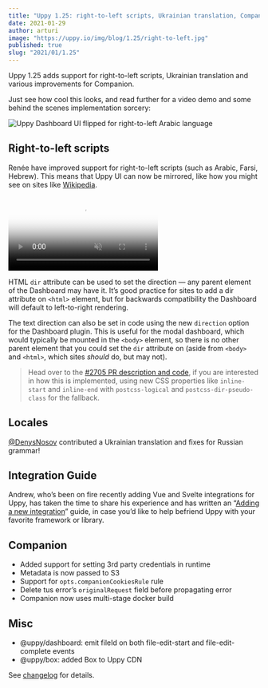 ```yaml
---
title: "Uppy 1.25: right-to-left scripts, Ukrainian translation, Companion improvements"
date: 2021-01-29
author: arturi
image: "https://uppy.io/img/blog/1.25/right-to-left.jpg"
published: true
slug: "2021/01/1.25"
---
```


Uppy 1.25 adds support for right-to-left scripts, Ukrainian translation and various improvements for Companion.

Just see how cool this looks, and read further for a video demo and some behind the scenes implementation sorcery:

![Uppy Dashboard UI flipped for right-to-left Arabic language](/img/blog/1.25/right-to-left.jpg)

<!--truncate-->

## Right-to-left scripts

Renée have improved support for right-to-left scripts (such as Arabic, Farsi, Hebrew). This means that Uppy UI can now be mirrored, like how you might see on sites like [Wikipedia](https://ar.wikipedia.org/wiki/%D8%A7%D9%84%D8%B5%D9%81%D8%AD%D8%A9_%D8%A7%D9%84%D8%B1%D8%A6%D9%8A%D8%B3%D9%8A%D8%A9).

<video alt="Demo video showing Uppy with right-to-left mirrored UI" poster="/img/blog/1.25/right-to-left.jpg" muted autoplay loop>
  <source src="/img/blog/1.25/right-to-left.mp4" type="video/mp4" />
  Your browser does not support the video tag: https://uppy.io/img/blog/img/blog/1.25/right-to-left.mp4
</video>

HTML `dir` attribute can be used to set the direction — any parent element of the Dashboard may have it. It’s good practice for sites to add a dir attribute on `<html>` element, but for backwards compatibility the Dashboard will default to left-to-right rendering.

The text direction can also be set in code using the new `direction` option for the Dashboard plugin. This is useful for the modal dashboard, which would typically be mounted in the `<body>` element, so there is no other parent element that you could set the `dir` attribute on (aside from `<body>` and `<html>`, which sites _should_ do, but may not).

> Head over to the [#2705 PR description and code](https://github.com/transloadit/uppy/pull/2705), if you are interested in how this is implemented, using new CSS properties like `inline-start` and `inline-end` with `postcss-logical` and `postcss-dir-pseudo-class` for the fallback.

## Locales

[@DenysNosov](https://github.com/elkebab) contributed a Ukrainian translation and fixes for Russian grammar!

## Integration Guide

Andrew, who’s been on fire recently adding Vue and Svelte integrations for Uppy, has taken the time to share his experience and has written an “[Adding a new integration](/docs/contributing.html#Adding-a-new-integration)” guide, in case you’d like to help befriend Uppy with your favorite framework or library.

## Companion

- Added support for setting 3rd party credentials in runtime
- Metadata is now passed to S3
- Support for `opts.companionCookiesRule` rule
- Delete tus error’s `originalRequest` field before propagating error
- Companion now uses multi-stage docker build

## Misc

- @uppy/dashboard: emit fileId on both file-edit-start and file-edit-complete events
- @uppy/box: added Box to Uppy CDN

See [changelog](https://github.com/transloadit/uppy/blob/master/CHANGELOG.md#1250) for details.
